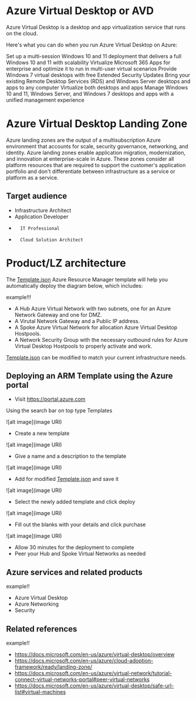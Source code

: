 # Azure Virtual Desktop or AVD

Azure Virtual Desktop is a desktop and app virtualization service that runs on the cloud.

Here's what you can do when you run Azure Virtual Desktop on Azure:

Set up a multi-session Windows 10 and 11 deployment that delivers a full Windows 10 and 11 with scalability
Virtualize Microsoft 365 Apps for enterprise and optimize it to run in multi-user virtual scenarios
Provide Windows 7 virtual desktops with free Extended Security Updates
Bring your existing Remote Desktop Services (RDS) and Windows Server desktops and apps to any computer
Virtualize both desktops and apps
Manage Windows 10 and 11, Windows Server, and Windows 7 desktops and apps with a unified management experience

# Azure Virtual Desktop Landing Zone

Azure landing zones are the output of a multisubscription Azure environment that accounts for scale, security governance, networking, and identity. Azure landing zones enable application migration, modernization, and innovation at enterprise-scale in Azure. These zones consider all platform resources that are required to support the customer's application portfolio and don't differentiate between infrastructure as a service or platform as a service.


## Target audience

- Infrastructure Architect
- Application Developer
-       IT Professional
-       Cloud Solution Architect

# Product/LZ architecture

The [Template.json](Template.json) Azure Resource Manager template will help you automatically deploy the diagram below, which includes:

example!!!

- A Hub Azure Virtual Network with two subnets, one for an Azure Network Gateway and one for DMZ.
- A Virutal Network Gateway and a Public IP address.
- A Spoke Azure Virtual Network for allocation Azure Virtual Desktop Hostpools.
- A Network Security Group with the necessary outbound rules for Azure Virtual Desktop Hostpools to properly activate and work.



[Template.json](Template.json) can be modified to match your current infrastructure needs.

## Deploying an ARM Template using the Azure portal

- Visit https://portal.azure.com

Using the search bar on top type Templates

![alt image](image URI)

- Create a new template

![alt image](image URI)

- Give a name and a description to the template

![alt image](image URI)

- Add for modified [Template.json](Template.json) and save it

![alt image](image URI)

- Select the newly added template and click deploy

![alt image](image URI)

- Fill out the blanks with your details and click purchase

![alt image](image URI)

- Allow 30 minutes for the deployment to complete
- Peer your Hub and Spoke Virtual Networks as needed

## Azure services and related products

example!!
- Azure Virtual Desktop
- Azure Networking
- Security

## Related references
example!!
- https://docs.microsoft.com/en-us/azure/virtual-desktop/overview
- https://docs.microsoft.com/en-us/azure/cloud-adoption-framework/ready/landing-zone/
- https://docs.microsoft.com/en-us/azure/virtual-network/tutorial-connect-virtual-networks-portal#peer-virtual-networks
- https://docs.microsoft.com/en-us/azure/virtual-desktop/safe-url-list#virtual-machines



